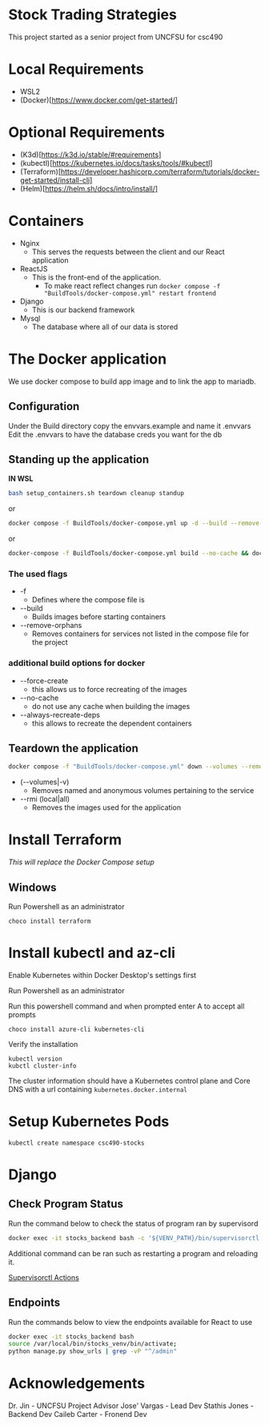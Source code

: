 # Stock Trading Strategies
This project started as a senior project from UNCFSU for csc490

# Local Requirements
- WSL2
- (Docker)[https://www.docker.com/get-started/]

# Optional Requirements
- (K3d)[https://k3d.io/stable/#requirements]
- (kubectl)[https://kubernetes.io/docs/tasks/tools/#kubectl]
- (Terraform)[https://developer.hashicorp.com/terraform/tutorials/docker-get-started/install-cli]
- (Helm)[https://helm.sh/docs/intro/install/]


# Containers
- Nginx
  - This serves the requests between the client and our React application
- ReactJS
  - This is the front-end of the application.
    - To make react reflect changes run `docker compose -f "BuildTools/docker-compose.yml" restart frontend`
- Django
  - This is our backend framework
- Mysql
  - The database where all of our data is stored


# The Docker application
We use docker compose to build app image and to link the app to mariadb.

## Configuration
Under the Build directory copy the envvars.example and name it .envvars
Edit the .envvars to have the database creds you want for the db

## Standing up the application
**IN WSL**
```bash
bash setup_containers.sh teardown cleanup standup
```

or

```bash
docker compose -f BuildTools/docker-compose.yml up -d --build --remove-orphans
```

or

```bash
docker-compose -f BuildTools/docker-compose.yml build --no-cache && docker compose -f BuildTools/docker-compose.yml up -d
```
### The used flags
- -f
  - Defines where the compose file is
- --build
  - Builds images before starting containers
- --remove-orphans
  - Removes containers for services not listed in the compose file for the project

### additional build options for docker
- --force-create
  - this allows us to force recreating of the images
- --no-cache
  - do not use any cache when building the images
- --always-recreate-deps
  - this allows to recreate the dependent containers


## Teardown the application
```bash
docker compose -f "BuildTools/docker-compose.yml" down --volumes --remove-orphans
```
- (--volumes|-v)
  - Removes named and anonymous volumes pertaining to the service
- --rmi (local|all)
  - Removes the images used for the application



# Install Terraform

_This will replace the Docker Compose setup_

## Windows
Run Powershell as an administrator
```pwsh
choco install terraform
```

# Install kubectl and az-cli
Enable Kubernetes within Docker Desktop's settings first

Run Powershell as an administrator

Run this powershell command and when prompted enter A to accept all prompts
```pwsh
choco install azure-cli kubernetes-cli
```

Verify the installation
```pwsh
kubectl version
kubctl cluster-info
```

The cluster information should have a Kubernetes control plane and Core DNS with a url containing `kubernetes.docker.internal`

# Setup Kubernetes Pods
```pwsh
kubectl create namespace csc490-stocks
```

# Django
## Check Program Status
Run the command below to check the status of program ran by supervisord

```bash
docker exec -it stocks_backend bash -c '${VENV_PATH}/bin/supervisorctl -c ${SUPERVISOR_CONFIG} status'
```

Additional command can be ran such as restarting a program and reloading it.

[Supervisorctl Actions](https://supervisord.org/running.html#supervisorctl-actions)

## Endpoints
Run the commands below to view the endpoints available for React to use

```bash
docker exec -it stocks_backend bash
source /var/local/bin/stocks_venv/bin/activate;
python manage.py show_urls | grep -vP "^/admin"
```

# Acknowledgements
Dr. Jin - UNCFSU Project Advisor
Jose' Vargas - Lead Dev
Stathis Jones - Backend Dev
Caileb Carter - Fronend Dev
